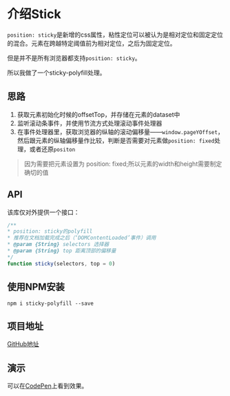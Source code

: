 # 介绍Stick

`position: sticky`是新增的css属性，粘性定位可以被认为是相对定位和固定定位的混合。元素在跨越特定阈值前为相对定位，之后为固定定位。

但是并不是所有浏览器都支持`position: sticky`。

所以我做了一个sticky-polyfill处理。

## 思路

1. 获取元素初始化时候的offsetTop，并存储在元素的dataset中
2. 监听滚动条事件，并使用节流方式处理滚动事件处理器
3. 在事件处理器里，获取浏览器的纵轴的滚动偏移量——`window.pageYOffset`，然后跟元素的纵轴偏移量作比较，判断是否需要对元素做`position: fixed`处理，或者还原`positon`

> 因为需要把元素设置为 position: fixed;所以元素的width和height需要制定确切的值

## API

该库仅对外提供一个接口：

```JavaScript
/**
* position: sticky的polyfill
* 推荐在文档加载完成之后（‘DOMContentLoaded’事件）调用
* @param {String} selectors 选择器
* @param {String} top 距离顶部的偏移量
*/
function sticky(selectors, top = 0)
```

## 使用NPM安装

```CMD
npm i sticky-polyfill --save
```

## 项目地址

[GitHub地址](https://github.com/coconilu/sticky-polyfill)

## 演示

可以在[CodePen](https://codepen.io/coconilu/pen/LXYKPJ)上看到效果。
